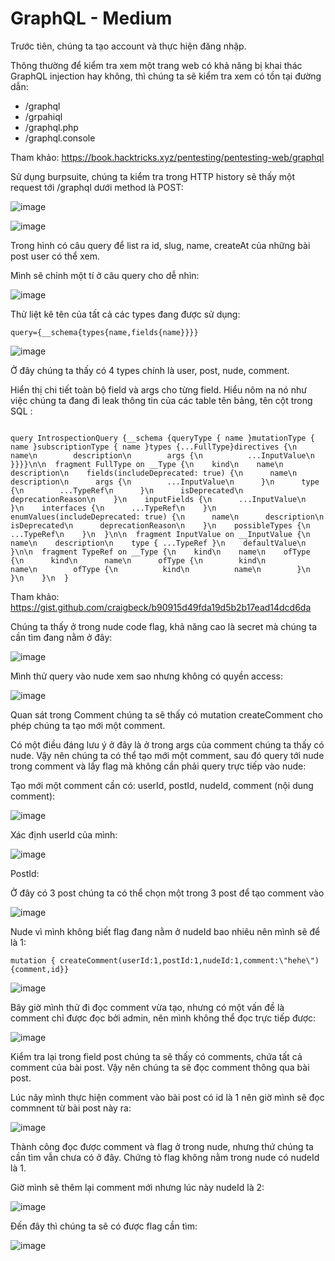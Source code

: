 # GraphQL - Medium

Trước tiên, chúng ta tạo account và thực hiện đăng nhập.

Thông thường để kiểm tra xem một trang web có khả năng bị khai thác GraphQL injection hay không, thì chúng ta sẽ kiểm tra xem có tồn tại đường dẫn:
- /graphql
- /grpahiql
- /graphql.php
- /graphql.console

Tham khảo: https://book.hacktricks.xyz/pentesting/pentesting-web/graphql

Sử dụng burpsuite, chúng ta kiểm tra trong HTTP history sẽ thấy một request tới /graphql dưới method là POST:

![image](https://user-images.githubusercontent.com/83667873/148902408-626c86fb-92de-4e1c-9403-169549de0fab.png)

![image](https://user-images.githubusercontent.com/83667873/148902488-88371321-54c9-479c-8bd2-d01c1cfd6099.png)

Trong hình có câu query để list ra id, slug, name, createAt của những bài post user có thể xem.

Mình sẽ chỉnh một tí ở câu query cho dễ nhìn:

![image](https://user-images.githubusercontent.com/83667873/148902800-7f6fa170-d48c-4d08-8986-00b6124bbe19.png)

Thử liệt kê tên của tất cả các types đang được sử dụng:

```
query={__schema{types{name,fields{name}}}}
```
![image](https://user-images.githubusercontent.com/83667873/148903388-71480b20-4f86-46b8-8b62-1806f0111b91.png)

Ở đây chúng ta thấy có 4 types chính là user, post, nude, comment.

Hiển thị chi tiết toàn bộ field và args cho từng field. Hiểu nôm na nó như việc chúng ta đang đi leak thông tin của các table tên bảng, tên cột trong SQL :
```

query IntrospectionQuery {__schema {queryType { name }mutationType { name }subscriptionType { name }types {...FullType}directives {\n        name\n        description\n        args {\n          ...InputValue\n        }}}}\n\n  fragment FullType on __Type {\n    kind\n    name\n    description\n    fields(includeDeprecated: true) {\n      name\n      description\n      args {\n        ...InputValue\n      }\n      type {\n        ...TypeRef\n      }\n      isDeprecated\n      deprecationReason\n    }\n    inputFields {\n      ...InputValue\n    }\n    interfaces {\n      ...TypeRef\n    }\n    enumValues(includeDeprecated: true) {\n      name\n      description\n      isDeprecated\n      deprecationReason\n    }\n    possibleTypes {\n      ...TypeRef\n    }\n  }\n\n  fragment InputValue on __InputValue {\n    name\n    description\n    type { ...TypeRef }\n    defaultValue\n  }\n\n  fragment TypeRef on __Type {\n    kind\n    name\n    ofType {\n      kind\n      name\n      ofType {\n        kind\n        name\n        ofType {\n          kind\n          name\n        }\n      }\n    }\n  }

```
Tham khảo: https://gist.github.com/craigbeck/b90915d49fda19d5b2b17ead14dcd6da

Chúng ta thấy ở trong nude code flag, khả năng cao là secret mà chúng ta cần tìm đang nằm ở đây:

![image](https://user-images.githubusercontent.com/83667873/148906505-26e13c7d-6053-4a3e-ac23-807ac6c29414.png)

Mình thử query vào nude xem sao nhưng không có quyền access:

![image](https://user-images.githubusercontent.com/83667873/148906759-242399c7-ae48-4775-befe-e0b9e465479f.png)

Quan sát trong Comment chúng ta sẽ thấy có mutation createComment cho phép chúng ta tạo mới một comment.

Có một điều đáng lưu ý ở đây là ở trong args của comment chúng ta thấy có nude. Vậy nên chúng ta có thể tạo mới một comment, sau đó query tới nude trong comment và lấy flag mà không cần phải query trực tiếp vào nude:

Tạo mới một comment cần có: userId, postId, nudeId, comment (nội dung comment):

![image](https://user-images.githubusercontent.com/83667873/148908386-16c93e8d-e234-43fe-a20e-9a2836e8b591.png)

Xác định userId của mình:

![image](https://user-images.githubusercontent.com/83667873/148908660-557c0f56-4005-4653-bf76-a1f49b31f34e.png)

PostId:

Ở đây có 3 post chúng ta có thể chọn một trong 3 post để tạo comment vào

![image](https://user-images.githubusercontent.com/83667873/148908731-dba7ea96-7b98-4316-b810-7f104161861f.png)

Nude vì mình không biết flag đang nằm ở nudeId bao nhiêu nên mình sẽ để là 1:

```
mutation { createComment(userId:1,postId:1,nudeId:1,comment:\"hehe\"){comment,id}}
```
![image](https://user-images.githubusercontent.com/83667873/148909671-b82f42da-c563-40c3-a483-fa10585427bd.png)

Bây giờ mình thử đi đọc comment vừa tạo, nhưng có một vấn đề là comment chỉ được đọc bởi admin, nên mình không thể đọc trực tiếp được:

![image](https://user-images.githubusercontent.com/83667873/148909878-d2bf5827-df88-4c5b-995a-b8be8280e026.png)

Kiểm tra lại trong field post chúng ta sẽ thấy có comments, chứa tất cả comment của bài post. Vậy nên chúng ta sẽ đọc comment thông qua bài post.

Lúc nãy mình thực hiện comment vào bài post có id là 1 nên giờ mình sẽ đọc commnent từ bài post này ra:

![image](https://user-images.githubusercontent.com/83667873/148910836-729ef026-a394-4501-b489-8554ae9aad7e.png)

Thành công đọc được comment và flag ở trong nude, nhưng thứ chúng ta cần tìm vẫn chưa có ở đây. Chứng tỏ flag không nằm trong nude có nudeId là 1. 

Giờ mình sẽ thêm lại comment mới nhưng lúc này nudeId là 2:

![image](https://user-images.githubusercontent.com/83667873/148911077-2feb8a66-48da-46bd-a980-6db98dcbdfa4.png)

Đến đây thì chúng ta sẽ có được flag cần tìm:

![image](https://user-images.githubusercontent.com/83667873/148911485-1efd6099-be80-40d1-b5ea-1fb9d4eddd0a.png)



